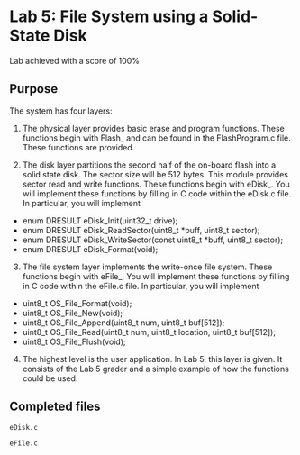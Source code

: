 # Lab 5: File System using a Solid-State Disk

Lab achieved with a score of 100%

## Purpose

The system has four layers:

1) The physical layer provides basic erase and program functions. These functions begin with Flash_ and can be found in the FlashProgram.c file. These functions are provided.

2) The disk layer partitions the second half of the on-board flash into a solid state disk. The sector size will be 512 bytes. This module provides sector read and write functions. These functions begin with eDisk_. You will implement these functions by filling in C code within the eDisk.c file. In particular, you will implement
  - enum DRESULT eDisk_Init(uint32_t drive);
- enum DRESULT eDisk_ReadSector(uint8_t *buff, uint8_t sector);
- enum DRESULT eDisk_WriteSector(const uint8_t *buff, uint8_t sector);
- enum DRESULT eDisk_Format(void);

3) The file system layer implements the write-once file system. These functions begin with eFile_. You will implement these functions by filling in C code within the eFile.c file. In particular, you will implement
- uint8_t OS_File_Format(void);
- uint8_t OS_File_New(void);
- uint8_t OS_File_Append(uint8_t num, uint8_t buf[512]);
- uint8_t OS_File_Read(uint8_t num, uint8_t location, uint8_t buf[512]);
- uint8_t OS_File_Flush(void);

4) The highest level is the user application. In Lab 5, this layer is given. It consists of the Lab 5 grader and a simple example of how the functions could be used.

## Completed files

`eDisk.c`

`eFile.c`
